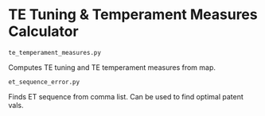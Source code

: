 # TE Tuning & Temperament Measures Calculator

`te_temperament_measures.py`

Computes TE tuning and TE temperament measures from map. 

`et_sequence_error.py`

Finds ET sequence from comma list. Can be used to find optimal patent vals. 
